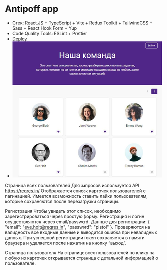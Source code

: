 # Antipoff app

- Стек: React.JS + TypeScript + Vite + Redux Toolkit + TailwindCSS + Sass + React Hook Form + Yup
- Code Quality Tools: ESLint + Prettier
- [Deploy](https://mali-zi-antipoff.netlify.app)
- ![Screenshot](https://github.com/Mali-zi/antipoff/blob/main/public/screenshot.JPG)

Страница всех пользователей
Для запросов используется API https://reqres.in/
Отображается список карточек пользователей с пагинацией. Имеется возможность ставить лайки пользователям, которые сохраняются после перезагрузки страницы.

Регистрация
Чтобы увидеть этот список, необходимо зарегистрироваться через простую форму.
Регистрация и логин осуществляются через email/password. Данные для регистрации:
{
    "email": "eve.holt@reqres.in",
    "password": "pistol"
}. 
Проверяются на валидность все входные данные и выводится ошибка при невалидных данных.
При успешной регистрации токен сохраняется в памяти браузера и удаляется после нажатия на кнопку “выход”.

Страница пользователя 
На странице всех пользователей по клику на любую из карточек открывается страница с детальной информацией о пользователе. 

